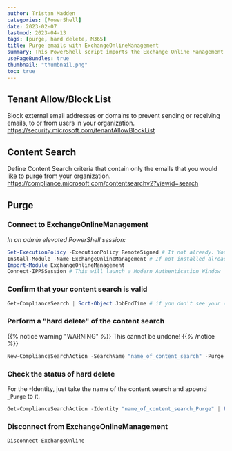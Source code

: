 ```yaml
---
author: Tristan Madden
categories: [PowerShell]
date: 2023-02-07
lastmod: 2023-04-13
tags: [purge, hard delete, M365]
title: Purge emails with ExchangeOnlineManagement
summary: This PowerShell script imports the Exchange Online Management module and connects to Exchange Online, performs a "hard delete" of phishing emails by using a compliance search action, and then disconnects from Exchange Online PowerShell without a confirmation prompt or any notification text.
usePageBundles: true
thumbnail: "thumbnail.png"
toc: true
---
```


## Tenant Allow/Block List
Block external email addresses or domains to prevent sending or receiving emails, to or from users in your organization.
<a href="https://security.microsoft.com/tenantAllowBlockList">https://security.microsoft.com/tenantAllowBlockList</a>

## Content Search
Define Content Search criteria that contain only the emails that you would like to purge from your organization.
<a href="https://compliance.microsoft.com/contentsearchv2?viewid=search">https://compliance.microsoft.com/contentsearchv2?viewid=search</a>

## Purge

### Connect to ExchangeOnlineManagement

_In an admin elevated PowerShell session:_
```PowerShell
Set-ExecutionPolicy -ExecutionPolicy RemoteSigned # If not already. You only need to do this once.
Install-Module -Name ExchangeOnlineManagement # If not installed already. You only need to do this once.
Import-Module ExchangeOnlineManagement
Connect-IPPSSession # This will launch a Modern Authentication Window
```

### Confirm that your content search is valid

```PowerShell
Get-ComplianceSearch | Sort-Object JobEndTime # if you don't see your content search on this list something is wrong
```

### Perform a "hard delete" of the content search

{{% notice warning "WARNING" %}}
This cannot be undone!
{{% /notice %}}

```PowerShell
New-ComplianceSearchAction -SearchName "name_of_content_search" -Purge -PurgeType HardDelete
 ```

### Check the status of hard delete
For the -Identity, just take the name of the content search and append ```_Purge``` to it. 
```PowerShell
Get-ComplianceSearchAction -Identity "name_of_content_search_Purge" | Format-List
```

### Disconnect from ExchangeOnlineManagement
```PowerShell
Disconnect-ExchangeOnline
```

